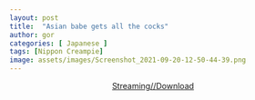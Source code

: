 ```yaml
---
layout: post
title:  "Asian babe gets all the cocks"
author: gor
categories: [ Japanese ]
tags: [Nippon Creampie]
image: assets/images/Screenshot_2021-09-20-12-50-44-39.png
---
```

<center>
<a href="https://cdn77-vid.xnxx-cdn.com/BfVmRcTWu-l7AvhVIuxbjA==,1632127634/videos/mp4/b/7/a/xvideos.com_b7ab693544d97d20c45d845baed2458a.mp4?ui=MzYuODIuOTYuODMtL3ZpZGVvLXNsemJyNTQvYXNpYW5fYmFiZV9nZXRz">
Streaming//Download
</a>
</center>
